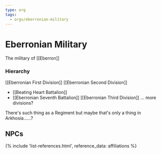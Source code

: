 ```yaml
---
type: org
tags:
  - orgs/eberronian-military
---
```


# Eberronian Military

The military of [[Eberron]]

### Hierarchy
[[Eberronian First Division]]
[[Eberronian Second Division]]
- [[Beating Heart Battalion]]
- [[Eberronian Seventh Battalion]]
[[Eberronian Third Division]]
... more divisions?

There's such thing as a Regiment but maybe that's only a thing in Arkhosia......?

## NPCs
{% include 'list-references.html', reference_data: affiliations %}

